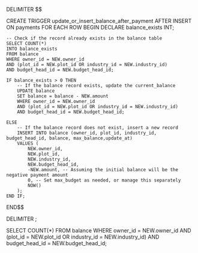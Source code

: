 DELIMITER $$

CREATE TRIGGER update_or_insert_balance_after_payment
AFTER INSERT ON payments
FOR EACH ROW
BEGIN
    DECLARE balance_exists INT;
    
    -- Check if the record already exists in the balance table
    SELECT COUNT(*)
    INTO balance_exists
    FROM balance
    WHERE owner_id = NEW.owner_id
    AND (plot_id = NEW.plot_id OR industry_id = NEW.industry_id)
    AND budget_head_id = NEW.budget_head_id;
    
    IF balance_exists > 0 THEN
        -- If the balance record exists, update the current_balance
        UPDATE balance
        SET balance = balance - NEW.amount
        WHERE owner_id = NEW.owner_id
        AND (plot_id = NEW.plot_id OR industry_id = NEW.industry_id)
        AND budget_head_id = NEW.budget_head_id;
        
    ELSE
        -- If the balance record does not exist, insert a new record
        INSERT INTO balance (owner_id, plot_id, industry_id, budget_head_id, balance, max_balance,update_at)
        VALUES (
            NEW.owner_id,
            NEW.plot_id,
            NEW.industry_id,
            NEW.budget_head_id,
            -NEW.amount, -- Assuming the initial balance will be the negative payment amount
            0, -- Set max_budget as needed, or manage this separately
            NOW()
        );
    END IF;
END$$

DELIMITER ;




 SELECT COUNT(*)
    FROM balance
    WHERE owner_id = NEW.owner_id
    AND (plot_id = NEW.plot_id OR industry_id = NEW.industry_id)
    AND budget_head_id = NEW.budget_head_id;